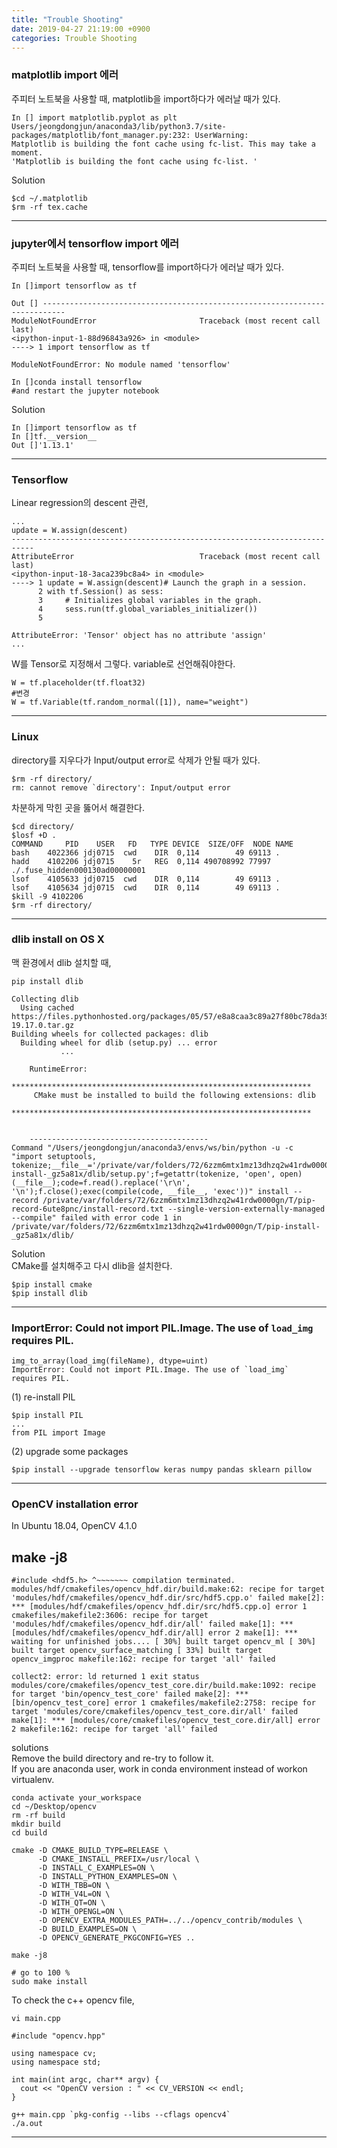 ```yaml
---
title: "Trouble Shooting"
date: 2019-04-27 21:19:00 +0900
categories: Trouble Shooting
---
```


### matplotlib import 에러
주피터 노트북을 사용할 때, matplotlib을 import하다가 에러날 때가 있다.
```
In [] import matplotlib.pyplot as plt
Users/jeongdongjun/anaconda3/lib/python3.7/site-packages/matplotlib/font_manager.py:232: UserWarning: 
Matplotlib is building the font cache using fc-list. This may take a moment.   
'Matplotlib is building the font cache using fc-list. '
```

Solution
```
$cd ~/.matplotlib
$rm -rf tex.cache
```
- - -
### jupyter에서 tensorflow import 에러
주피터 노트북을 사용할 때, tensorflow를 import하다가 에러날 때가 있다.
```
In []import tensorflow as tf

Out [] ---------------------------------------------------------------------------
ModuleNotFoundError                       Traceback (most recent call last)
<ipython-input-1-88d96843a926> in <module>
----> 1 import tensorflow as tf

ModuleNotFoundError: No module named 'tensorflow'

In []conda install tensorflow
#and restart the jupyter notebook
```

Solution
```
In []import tensorflow as tf
In []tf.__version__
Out []'1.13.1'
```
- - -
### Tensorflow 
Linear regression의 descent 관련,
```
...
update = W.assign(descent)
---------------------------------------------------------------------------
AttributeError                            Traceback (most recent call last)
<ipython-input-18-3aca239bc8a4> in <module>
----> 1 update = W.assign(descent)# Launch the graph in a session.
      2 with tf.Session() as sess:
      3     # Initializes global variables in the graph.
      4     sess.run(tf.global_variables_initializer())
      5 

AttributeError: 'Tensor' object has no attribute 'assign'
...
```
W를 Tensor로 지정해서 그렇다. variable로 선언해줘야한다.
```
W = tf.placeholder(tf.float32)
#변경
W = tf.Variable(tf.random_normal([1]), name="weight")
```
- - -
### Linux
directory를 지우다가 Input/output error로 삭제가 안될 때가 있다.           
```
$rm -rf directory/
rm: cannot remove `directory': Input/output error
```
차분하게 막힌 곳을 뚫어서 해결한다.
```
$cd directory/
$losf +D .
COMMAND     PID    USER   FD   TYPE DEVICE  SIZE/OFF  NODE NAME
bash    4022366 jdj0715  cwd    DIR  0,114        49 69113 .
hadd    4102206 jdj0715    5r   REG  0,114 490708992 77997 ./.fuse_hidden000130ad00000001
lsof    4105633 jdj0715  cwd    DIR  0,114        49 69113 .
lsof    4105634 jdj0715  cwd    DIR  0,114        49 69113 .
$kill -9 4102206
$rm -rf directory/
```
- - -
### dlib install on OS X
맥 환경에서 dlib 설치할 때,
```
pip install dlib

Collecting dlib
  Using cached https://files.pythonhosted.org/packages/05/57/e8a8caa3c89a27f80bc78da39c423e2553f482a3705adc619176a3a24b36/dlib-19.17.0.tar.gz
Building wheels for collected packages: dlib
  Building wheel for dlib (setup.py) ... error
           ...
           
    RuntimeError:
    *******************************************************************
     CMake must be installed to build the following extensions: dlib
    *******************************************************************
    
    
    ----------------------------------------
Command "/Users/jeongdongjun/anaconda3/envs/ws/bin/python -u -c "import setuptools, tokenize;__file__='/private/var/folders/72/6zzm6mtx1mz13dhzq2w41rdw0000gn/T/pip-install-_gz5a81x/dlib/setup.py';f=getattr(tokenize, 'open', open)(__file__);code=f.read().replace('\r\n', '\n');f.close();exec(compile(code, __file__, 'exec'))" install --record /private/var/folders/72/6zzm6mtx1mz13dhzq2w41rdw0000gn/T/pip-record-6ute8pnc/install-record.txt --single-version-externally-managed --compile" failed with error code 1 in /private/var/folders/72/6zzm6mtx1mz13dhzq2w41rdw0000gn/T/pip-install-_gz5a81x/dlib/
```

Solution                
CMake를 설치해주고 다시 dlib을 설치한다.
```
$pip install cmake
$pip install dlib
```
- - -
### ImportError: Could not import PIL.Image. The use of `load_img` requires PIL.
```
img_to_array(load_img(fileName), dtype=uint)
ImportError: Could not import PIL.Image. The use of `load_img` requires PIL.
```

(1) re-install PIL
```
$pip install PIL
...
from PIL import Image
```
(2) upgrade some packages
```
$pip install --upgrade tensorflow keras numpy pandas sklearn pillow
```
- - -

### OpenCV installation error
In Ubuntu 18.04, OpenCV 4.1.0             

## make -j8
```
#include <hdf5.h> ^~~~~~~~ compilation terminated. modules/hdf/cmakefiles/opencv_hdf.dir/build.make:62: recipe for target 'modules/hdf/cmakefiles/opencv_hdf.dir/src/hdf5.cpp.o' failed make[2]: *** [modules/hdf/cmakefiles/opencv_hdf.dir/src/hdf5.cpp.o] error 1 cmakefiles/makefile2:3606: recipe for target 'modules/hdf/cmakefiles/opencv_hdf.dir/all' failed make[1]: *** [modules/hdf/cmakefiles/opencv_hdf.dir/all] error 2 make[1]: *** waiting for unfinished jobs.... [ 30%] built target opencv_ml [ 30%] built target opencv_surface_matching [ 33%] built target opencv_imgproc makefile:162: recipe for target 'all' failed
```

```
collect2: error: ld returned 1 exit status modules/core/cmakefiles/opencv_test_core.dir/build.make:1092: recipe for target 'bin/opencv_test_core' failed make[2]: *** [bin/opencv_test_core] error 1 cmakefiles/makefile2:2758: recipe for target 'modules/core/cmakefiles/opencv_test_core.dir/all' failed make[1]: *** [modules/core/cmakefiles/opencv_test_core.dir/all] error 2 makefile:162: recipe for target 'all' failed
```

solutions               
Remove the build directory and re-try to follow it.               
If you are anaconda user, work in conda environment instead of workon virtualenv.              

```
conda activate your_workspace
cd ~/Desktop/opencv
rm -rf build
mkdir build
cd build

cmake -D CMAKE_BUILD_TYPE=RELEASE \
      -D CMAKE_INSTALL_PREFIX=/usr/local \
      -D INSTALL_C_EXAMPLES=ON \
      -D INSTALL_PYTHON_EXAMPLES=ON \
      -D WITH_TBB=ON \
      -D WITH_V4L=ON \
      -D WITH_QT=ON \
      -D WITH_OPENGL=ON \
      -D OPENCV_EXTRA_MODULES_PATH=../../opencv_contrib/modules \
      -D BUILD_EXAMPLES=ON \
      -D OPENCV_GENERATE_PKGCONFIG=YES ..
      
make -j8

# go to 100 %
sudo make install
```

To check the c++ opencv file,
```
vi main.cpp

#include "opencv.hpp"
 
using namespace cv;
using namespace std;
 
int main(int argc, char** argv) {
  cout << "OpenCV version : " << CV_VERSION << endl;
}

g++ main.cpp `pkg-config --libs --cflags opencv4`
./a.out
```
- - -
